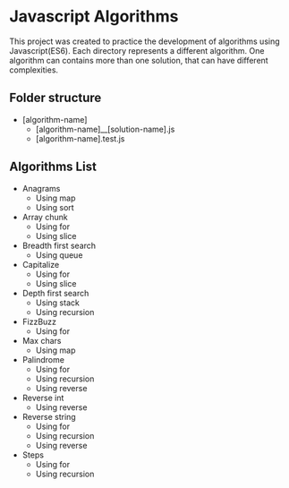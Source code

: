 # Javascript Algorithms

This project was created to practice the development of algorithms using Javascript(ES6). Each directory represents a different algorithm. One algorithm can contains more than one solution, that can have different complexities.

## Folder structure

  - [algorithm-name]
    - [algorithm-name]__[solution-name].js
    - [algorithm-name].test.js

## Algorithms List

  - Anagrams
    - Using map
    - Using sort
  - Array chunk
    - Using for
    - Using slice
  - Breadth first search
    - Using queue
  - Capitalize
    - Using for
    - Using slice
  - Depth first search
    - Using stack
    - Using recursion
  - FizzBuzz
    - Using for
  - Max chars
    - Using map
  - Palindrome
    - Using for
    - Using recursion
    - Using reverse
  - Reverse int
    - Using reverse
  - Reverse string
    - Using for
    - Using recursion
    - Using reverse
  - Steps
    - Using for
    - Using recursion